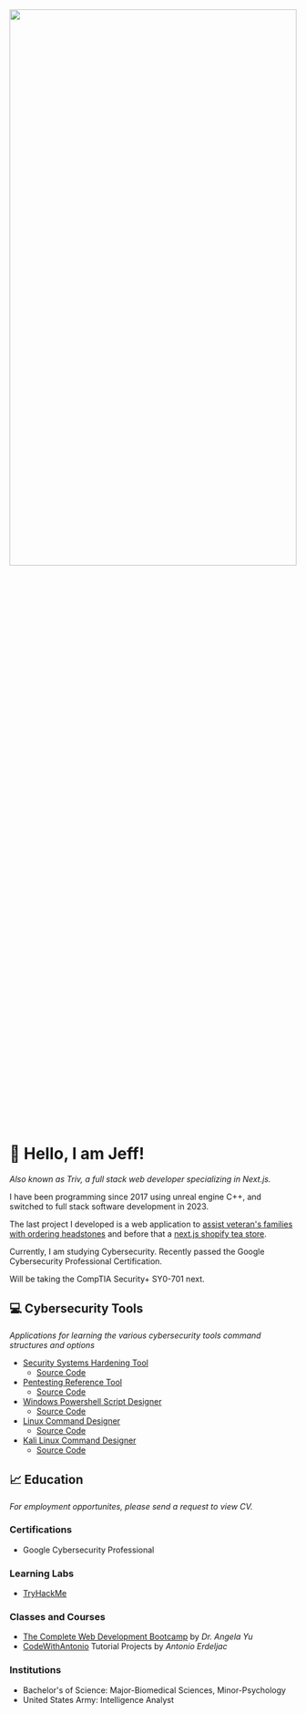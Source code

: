 
<div id="header" align="center">
  <img src="https://github.com/Triv2/Triv2/assets/126743500/144fbd3d-2e07-4e03-8956-5275016e9994" width="100%" height="50%"/>
</div>

# :wave: Hello, I am Jeff! 

*Also known as Triv, a full stack web developer specializing in Next.js.*

<p>I have been programming since 2017 using unreal engine C++, and switched to full stack software development in 2023.</p>

The last project I developed is a web application to [assist veteran's families with ordering headstones](https://vets-weld.vercel.app/) and before that a [next.js shopify tea store](https://tea-shop-mu.vercel.app/).
 
<p> Currently, I am studying Cybersecurity. Recently passed the Google Cybersecurity Professional Certification. </p>
<p>Will be taking the CompTIA Security+ SY0-701 next.</p>

<!---[![TryHackMe](https://tryhackme-badges.s3.amazonaws.com/triviallore.png)](https://tryhackme.com/api/v2/badges/public-profile?userPublicId=3019780)--->
## :computer: Cybersecurity Tools
*Applications for learning the various cybersecurity tools command structures and options*
  - [Security Systems Hardening Tool](https://get-hard-security.vercel.app)
    - [Source Code](https://github.com/Triv2/security-harden)
  - [Pentesting Reference Tool](https://pentest-tool-kappa.vercel.app)
    - [Source Code](https://github.com/Triv2/pentest-tool)
  - [Windows Powershell Script Designer](https://powershell-script-ui.vercel.app)
    - [Source Code](https://github.com/Triv2/powershell-script-ui)
  - [Linux Command Designer](https://linux-cli-gui.vercel.app)
    - [Source Code](https://github.com/Triv2/linux-command-gui)
  - [Kali Linux Command Designer](https://kali-command-gui.vercel.app/)
    - [Source Code](https://github.com/Triv2/kali-command-gui)

## :chart_with_upwards_trend: Education
*For employment opportunites, please send a request to view CV.*


 ### Certifications
   - Google Cybersecurity Professional

 ### Learning Labs
   - [TryHackMe](https://tryhackme.com/p/triviallore)

 ### Classes and Courses
   - [The Complete Web Development Bootcamp](https://www.udemy.com/course/the-complete-web-development-bootcamp/) by *Dr. Angela Yu*
   - [CodeWithAntonio](https://www.codewithantonio.com/) Tutorial Projects by *Antonio Erdeljac*

### Institutions
   - Bachelor's of Science: Major-Biomedical Sciences, Minor-Psychology
   - United States Army: Intelligence Analyst




<!---[![Triv's GitHub stats](https://github-readme-stats.vercel.app/api?username=Triv2)](https://github.com/Triv2/github-readme-stats)
--->


<!---
Triv2/Triv2 is a ✨ special ✨ repository because its `README.md` (this file) appears on your GitHub profile.
You can click the Preview link to take a look at your changes.
--->

